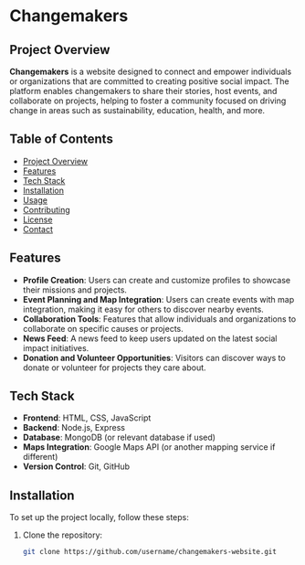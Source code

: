 # Changemakers

## Project Overview

**Changemakers** is a website designed to connect and empower individuals or organizations that are committed to creating positive social impact. The platform enables changemakers to share their stories, host events, and collaborate on projects, helping to foster a community focused on driving change in areas such as sustainability, education, health, and more.

## Table of Contents

- [Project Overview](#project-overview)
- [Features](#features)
- [Tech Stack](#tech-stack)
- [Installation](#installation)
- [Usage](#usage)
- [Contributing](#contributing)
- [License](#license)
- [Contact](#contact)

## Features

- **Profile Creation**: Users can create and customize profiles to showcase their missions and projects.
- **Event Planning and Map Integration**: Users can create events with map integration, making it easy for others to discover nearby events.
- **Collaboration Tools**: Features that allow individuals and organizations to collaborate on specific causes or projects.
- **News Feed**: A news feed to keep users updated on the latest social impact initiatives.
- **Donation and Volunteer Opportunities**: Visitors can discover ways to donate or volunteer for projects they care about.

## Tech Stack

- **Frontend**: HTML, CSS, JavaScript
- **Backend**: Node.js, Express
- **Database**: MongoDB (or relevant database if used)
- **Maps Integration**: Google Maps API (or another mapping service if different)
- **Version Control**: Git, GitHub

## Installation

To set up the project locally, follow these steps:

1. Clone the repository:

   ```bash
   git clone https://github.com/username/changemakers-website.git
   ```
